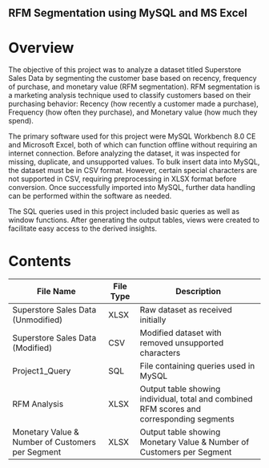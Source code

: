 ## RFM Segmentation using MySQL and MS Excel
# __Overview__  
The objective of this project was to analyze a dataset titled Superstore Sales Data by segmenting the customer base based on recency, frequency of purchase, and monetary value (RFM segmentation). RFM segmentation is a marketing analysis technique used to classify customers based on their purchasing behavior: Recency (how recently a customer made a purchase), Frequency (how often they purchase), and Monetary value (how much they spend).

The primary software used for this project were MySQL Workbench 8.0 CE and Microsoft Excel, both of which can function offline without requiring an internet connection. Before analyzing the dataset, it was inspected for missing, duplicate, and unsupported values. To bulk insert data into MySQL, the dataset must be in CSV format. However, certain special characters are not supported in CSV, requiring preprocessing in XLSX format before conversion. Once successfully imported into MySQL, further data handling can be performed within the software as needed.

The SQL queries used in this project included basic queries as well as window functions. After generating the output tables, views were created to facilitate easy access to the derived insights.

# __Contents__  
| File Name | File Type | Description |
|-----------|-----------|-------------|
| Superstore Sales Data (Unmodified) | XLSX | Raw dataset as received initially |
| Superstore Sales Data (Modified) | CSV | Modified dataset with removed unsupported characters |
| Project1_Query | SQL | File containing queries used in MySQL |
| RFM Analysis | XLSX | Output table showing individual, total and combined RFM scores and corresponding segments | 
| Monetary Value & Number of Customers per Segment | XLSX | Output table showing Monetary Value & Number of Customers per Segment |

